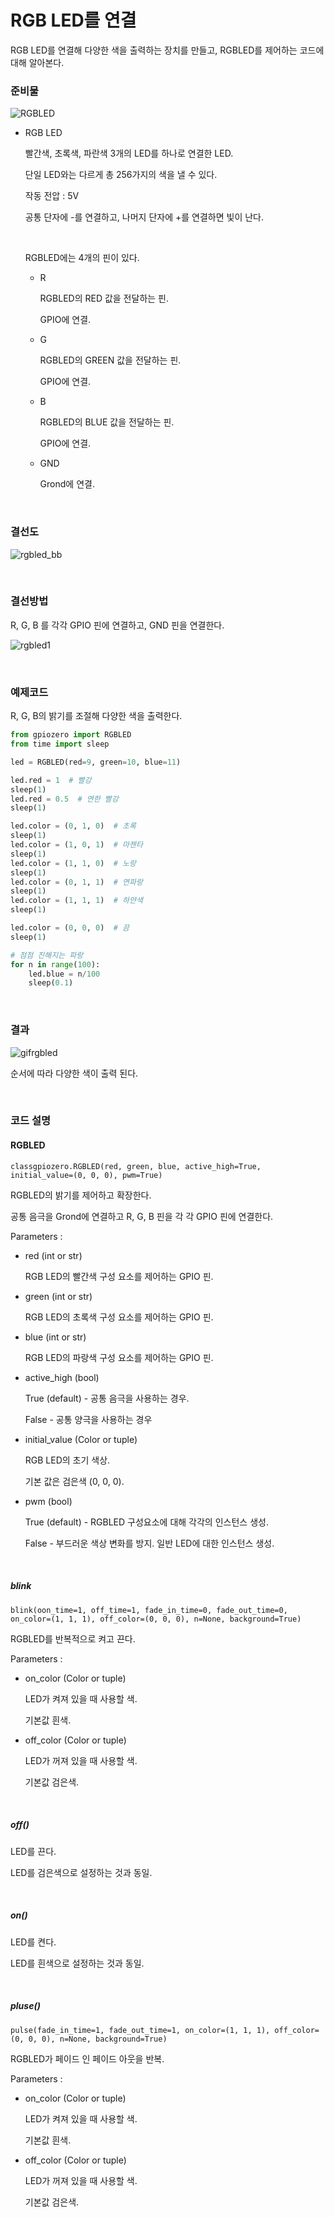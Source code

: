 # RGB LED를 연결

RGB LED를 연결해 다양한 색을 출력하는 장치를 만들고, RGBLED를 제어하는 코드에 대해 알아본다. 

### 준비물

![RGBLED](Image/RGBLED.jpg)

+ RGB LED

    빨간색, 초록색, 파란색 3개의 LED를 하나로 연결한 LED. 

    단일 LED와는 다르게 총 256가지의 색을 낼 수 있다. 

    작동 전압 : 5V

    공통 단자에 -를 연결하고, 나머지 단자에 +를 연결하면 빛이 난다. 

    <br>

    RGBLED에는 4개의 핀이 있다. 

    + R

        RGBLED의 RED 값을 전달하는 핀. 

        GPIO에 연결. 

    + G

        RGBLED의 GREEN 값을 전달하는 핀. 

        GPIO에 연결. 

    + B

        RGBLED의 BLUE 값을 전달하는 핀. 

        GPIO에 연결. 

    + GND

        Grond에 연결. 



<br>

### 결선도

![rgbled_bb](Image/rgbled_bb.svg)

<br>

### 결선방법

R, G, B 를 각각 GPIO 핀에 연결하고, GND 핀을 연결한다. 

![rgbled1](Image/rgbled1.jpg)

<br>

### 예제코드

R, G, B의 밝기를 조절해 다양한 색을 출력한다. 

```python
from gpiozero import RGBLED
from time import sleep

led = RGBLED(red=9, green=10, blue=11)

led.red = 1  # 빨강
sleep(1)
led.red = 0.5  # 연한 빨강
sleep(1)

led.color = (0, 1, 0)  # 초록
sleep(1)
led.color = (1, 0, 1)  # 마젠타
sleep(1)
led.color = (1, 1, 0)  # 노랑
sleep(1)
led.color = (0, 1, 1)  # 연파랑
sleep(1)
led.color = (1, 1, 1)  # 하얀색
sleep(1)

led.color = (0, 0, 0)  # 끔
sleep(1)

# 점점 진해지는 파랑
for n in range(100):
    led.blue = n/100
    sleep(0.1)
```

<br>

### 결과

![gifrgbled](Image/gifrgbled.gif)

순서에 따라 다양한 색이 출력 된다. 

<br>

### 코드 설명 

#### RGBLED

```
classgpiozero.RGBLED(red, green, blue, active_high=True, initial_value=(0, 0, 0), pwm=True)
```

RGBLED의 밝기를 제어하고 확장한다. 

공통 음극을 Grond에 연결하고 R, G, B 핀을 각 각 GPIO 핀에 연결한다. 

Parameters : 

+ red (int or str)

    RGB LED의 빨간색 구성 요소를 제어하는 GPIO 핀.

+ green (int or str)

    RGB LED의 초록색 구성 요소를 제어하는 GPIO 핀.

+ blue (int or str)

    RGB LED의 파랑색 구성 요소를 제어하는 GPIO 핀.

+ active_high (bool)

    True (default) - 공통 음극을 사용하는 경우. 

    False - 공통 양극을 사용하는 경우

+ initial_value (Color or tuple)

    RGB LED의 초기 색상. 
    
    기본 값은 검은색 (0, 0, 0).

+ pwm (bool)

    True (default) - RGBLED 구성요소에 대해 각각의 인스턴스 생성. 
    
    False - 부드러운 색상 변화를 방지. 일반 LED에 대한 인스턴스 생성. 

<br>

##### blink 

```
blink(oon_time=1, off_time=1, fade_in_time=0, fade_out_time=0, on_color=(1, 1, 1), off_color=(0, 0, 0), n=None, background=True)
```

RGBLED를 반복적으로 켜고 끈다. 

Parameters : 

+ on_color (Color or tuple)

    LED가 켜져 있을 때 사용할 색.

    기본값 흰색. 

+ off_color (Color or tuple)

    LED가 꺼져 있을 때 사용할 색.

    기본값 검은색. 

<br>

##### off()

LED를 끈다.

LED를 검은색으로 설정하는 것과 동일. 

<br>

##### on()

LED를 켠다. 

LED를 흰색으로 설정하는 것과 동일. 

<br>

##### pluse()

```
pulse(fade_in_time=1, fade_out_time=1, on_color=(1, 1, 1), off_color=(0, 0, 0), n=None, background=True)
```

RGBLED가 페이드 인 페이드 아웃을 반복. 

Parameters : 

+ on_color (Color or tuple)

    LED가 켜져 있을 때 사용할 색.

    기본값 흰색. 

+ off_color (Color or tuple)

    LED가 꺼져 있을 때 사용할 색.

    기본값 검은색.
